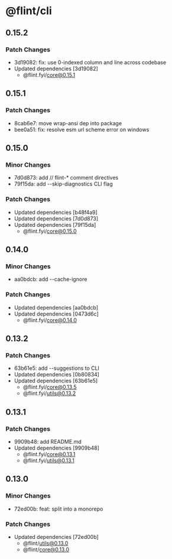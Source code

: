# @flint/cli

## 0.15.2

### Patch Changes

- 3d19082: fix: use 0-indexed column and line across codebase
- Updated dependencies [3d19082]
  - @flint.fyi/core@0.15.1

## 0.15.1

### Patch Changes

- 8cab6e7: move wrap-ansi dep into package
- bee0a51: fix: resolve esm url scheme error on windows

## 0.15.0

### Minor Changes

- 7d0d873: add // flint-\* comment directives
- 79f15da: add --skip-diagnostics CLI flag

### Patch Changes

- Updated dependencies [b48f4a9]
- Updated dependencies [7d0d873]
- Updated dependencies [79f15da]
  - @flint.fyi/core@0.15.0

## 0.14.0

### Minor Changes

- aa0bdcb: add --cache-ignore

### Patch Changes

- Updated dependencies [aa0bdcb]
- Updated dependencies [0473d6c]
  - @flint.fyi/core@0.14.0

## 0.13.2

### Patch Changes

- 63b61e5: add --suggestions to CLI
- Updated dependencies [0b80834]
- Updated dependencies [63b61e5]
  - @flint.fyi/core@0.13.5
  - @flint.fyi/utils@0.13.2

## 0.13.1

### Patch Changes

- 9909b48: add README.md
- Updated dependencies [9909b48]
  - @flint.fyi/core@0.13.1
  - @flint.fyi/utils@0.13.1

## 0.13.0

### Minor Changes

- 72ed00b: feat: split into a monorepo

### Patch Changes

- Updated dependencies [72ed00b]
  - @flint/utils@0.13.0
  - @flint/core@0.13.0
